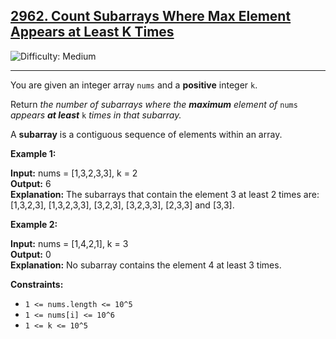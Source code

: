## [2962\. Count Subarrays Where Max Element Appears at Least K Times](https://leetcode.com/problems/count-subarrays-where-max-element-appears-at-least-k-times)

![Difficulty: Medium](https://img.shields.io/badge/Difficulty-Medium-orange)

---

You are given an integer array `nums` and a **positive** integer `k`.

Return _the number of subarrays where the **maximum** element of_ `nums` _appears **at least**_ `k` _times in that subarray._

A **subarray** is a contiguous sequence of elements within an array.

**Example 1:**

**Input:** nums = \[1,3,2,3,3\], k = 2  
**Output:** 6  
**Explanation:** The subarrays that contain the element 3 at least 2 times are: \[1,3,2,3\], \[1,3,2,3,3\], \[3,2,3\], \[3,2,3,3\], \[2,3,3\] and \[3,3\].

**Example 2:**

**Input:** nums = \[1,4,2,1\], k = 3  
**Output:** 0  
**Explanation:** No subarray contains the element 4 at least 3 times.

**Constraints:**

- `1 <= nums.length <= 10^5`
- `1 <= nums[i] <= 10^6`
- `1 <= k <= 10^5`
